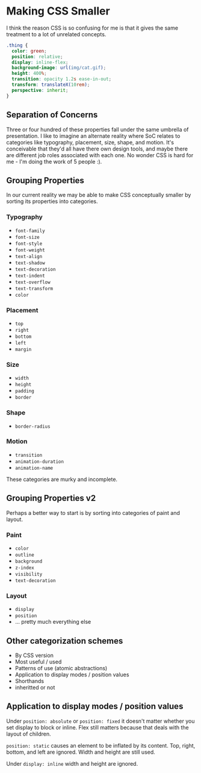 # Making CSS Smaller

I think the reason CSS is so confusing for me is that it gives the same treatment to a lot of unrelated concepts.

```css
.thing {
  color: green;
  position: relative;
  display: inline-flex;
  background-image: url(img/cat.gif);
  height: 400%;
  transition: opacity 1.2s ease-in-out;
  transform: translateX(10rem);
  perspective: inherit;
}
```

## Separation of Concerns

Three or four hundred of these properties fall under the same umbrella of presentation. I like to imagine an alternate reality where SoC relates to categories like typography, placement, size, shape, and motion. It's conceivable that they'd all have there own design tools, and maybe there are different job roles associated with each one. No wonder CSS is hard for me - I'm doing the work of 5 people :).

## Grouping Properties

In our current reality we may be able to make CSS conceptually smaller by sorting its properties into categories.

### Typography

- `font-family`
- `font-size`
- `font-style`
- `font-weight`
- `text-align`
- `text-shadow`
- `text-decoration`
- `text-indent`
- `text-overflow`
- `text-transform`
- `color`

### Placement

- `top`
- `right`
- `bottom`
- `left`
- `margin`

### Size

- `width`
- `height`
- `padding`
- `border`

### Shape 

- `border-radius`

### Motion

- `transition`
- `animation-duration`
- `animation-name`

These categories are murky and incomplete.


## Grouping Properties v2

Perhaps a better way to start is by sorting into categories of paint and layout.

### Paint

- `color`
- `outline`
- `background`
- `z-index`
- `visibility`
- `text-decoration`

### Layout 

- `display`
- `position`
- ... pretty much everything else


## Other categorization schemes

- By CSS version
- Most useful / used
- Patterns of use (atomic abstractions)
- Application to display modes / position values
- Shorthands
- inheritted or not


## Application to display modes / position values

Under `position: absolute` or `position: fixed` it doesn't matter whether you set display to block or inline. Flex still matters because that deals with the layout of children.

`position: static` causes an element to be inflated by its content. Top, right, bottom, and left are ignored. Width and height are still used.

Under `display: inline` width and height are ignored.





